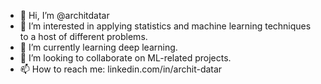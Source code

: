 - 👋 Hi, I’m @architdatar
- 👀 I’m interested in applying statistics and machine learning techniques to a host of different problems. 
- 🌱 I’m currently learning deep learning. 
- 💞️ I’m looking to collaborate on ML-related projects. 
- 📫 How to reach me: linkedin.com/in/archit-datar

<!---
architdatar/architdatar is a ✨ special ✨ repository because its `README.md` (this file) appears on your GitHub profile.
You can click the Preview link to take a look at your changes.
--->
